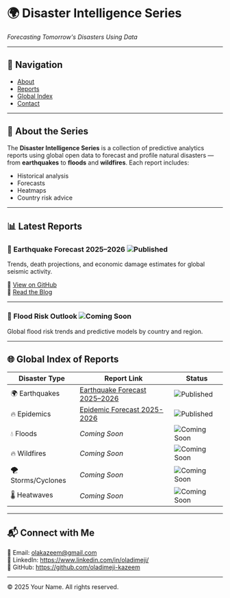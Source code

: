 # 🌍 Disaster Intelligence Series
*Forecasting Tomorrow's Disasters Using Data*

---

## 📌 Navigation  
- [About](#about)  
- [Reports](#latest-reports)  
- [Global Index](#global-index-of-reports)  
- [Contact](#connect-with-me)

---

## 🧠 About the Series  
The **Disaster Intelligence Series** is a collection of predictive analytics reports using global open data to forecast and profile natural disasters — from **earthquakes** to **floods** and **wildfires**. Each report includes:

- Historical analysis  
- Forecasts  
- Heatmaps  
- Country risk advice  

---

## 📊 Latest Reports

### 📘 Earthquake Forecast 2025–2026 ![Published](https://img.shields.io/badge/status-published-brightgreen)
Trends, death projections, and economic damage estimates for global seismic activity.

🔗 [View on GitHub](https://github.com/oladimeji-kazeem/earthquake-forecast)  
📝 [Read the Blog](https://yourwebsite.com/earthquake-forecast-2025)

---

### 📘 Flood Risk Outlook ![Coming Soon](https://img.shields.io/badge/status-coming--soon-yellow)
Global flood risk trends and predictive models by country and region.

---

## 🌐 Global Index of Reports

| Disaster Type        | Report Link | Status        |
|----------------------|-------------|----------------|
| 🌍 Earthquakes        | [Earthquake Forecast 2025–2026](https://github.com/oladimeji-kazeem/earthquake-forecast) | ![Published](https://img.shields.io/badge/status-published-brightgreen) |
| 🔥 Epidemics          | [Epidemic Forecast 2025-2026](https://github.com/oladimeji-kazeem/global-epidermic/tree/master) | ![Published](https://img.shields.io/badge/status-published-brightgreen) |
| 💧 Floods            | *Coming Soon* | ![Coming Soon](https://img.shields.io/badge/status-coming--soon-yellow) |
| 🔥 Wildfires         | *Coming Soon* | ![Coming Soon](https://img.shields.io/badge/status-coming--soon-yellow) |
| 🌪️ Storms/Cyclones   | *Coming Soon* | ![Coming Soon](https://img.shields.io/badge/status-coming--soon-yellow) |
| 🌡️ Heatwaves         | *Coming Soon* | ![Coming Soon](https://img.shields.io/badge/status-coming--soon-yellow) |

---

## 📬 Connect with Me

📧 Email: [olakazeem@gmail.com](mailto:olakazeem@gmail.com)  
🔗 LinkedIn: https://www.linkedin.com/in/oladimeji/  
🐙 GitHub: https://github.com/oladimeji-kazeem

---

© 2025 Your Name. All rights reserved.
